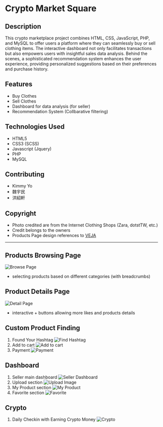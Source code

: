 # Crypto Market Square

## Description
This crypto marketplace project combines HTML, CSS, JavaScript, PHP, and MySQL to offer users a platform where they can seamlessly buy or sell clothing items. The interactive dashboard not only facilitates transactions but also empowers users with insightful sales data analysis. Behind the scenes, a sophisticated recommendation system enhances the user experience, providing personalized suggestions based on their preferences and purchase history.

## Features 
- Buy Clothes
- Sell Clothes
- Dashboard for data analysis (for seller)
- Recommendation System (Collbarative filtering)

## Technologies Used
- HTML5
- CSS3 (SCSS)
- Javascript (Jquery)
- PHP
- MySQL

## Contributing 
- Kimmy Yo
- 魏宇民 
- 洪紹軒

## Copyright 
- Photo credited are from the Internet Clothing Shops (Zara, dotstTW, etc.)
- Credit belongs to the owners
- Products Page design references to  <a href="https://www.veja-store.com/en_eu/c/women">VEJA</a>


<hr>

## Products Browsing Page
![Browse Page](images/img1.png)
- selecting products based on different categories (with breadcrumbs)

## Product Details Page 
![Detail Page](images/img2.png)
- interactive + buttons allowing more likes and products details 

## Custom Product Finding 
1. Found Your Hashtag 
![Find Hashtag](img/img3.png)
2. Add to cart 
![Add to cart](img/img4.png)
3. Payment 
![Payment](img/img10.png)

## Dashboard 
1. Seller main dashboard
![Seller Dashboard](img/img5.png)
2. Upload section 
![Upload Image](img/img6.png)
3. My Product section 
![My Product](img/img7.png)
4. Favorite section 
![Favorite](img/img8.png)


## Crypto 
1. Daily Checkin with Earning Crypto Money 
![Crypto](img/img9.png)









